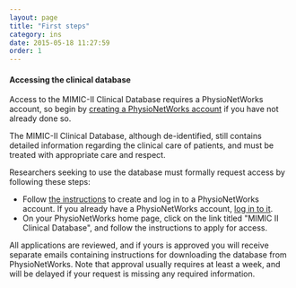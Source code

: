 ```yaml
---
layout: page
title: "First steps"
category: ins
date: 2015-05-18 11:27:59
order: 1
---
```


#### Accessing the clinical database

Access to the MIMIC-II Clinical Database requires a PhysioNetWorks account, so begin by [creating a PhysioNetWorks account](https://physionet.org/pnw/login) if you have not already done so.

The MIMIC-II Clinical Database, although de-identified, still contains detailed information regarding the clinical care of patients, and must be treated with appropriate care and respect. 

Researchers seeking to use the database must formally request access by following these steps:

- Follow [the instructions](https://physionet.org/pnw/login) to create and log in to a PhysioNetWorks account. If you already have a PhysioNetWorks account, [log in to it](https://physionet.org/pnw/login).
- On your PhysioNetWorks home page, click on the link titled "MIMIC II Clinical Database", and follow the instructions to apply for access.

All applications are reviewed, and if yours is approved you will receive separate emails containing instructions for downloading the database from PhysioNetWorks. Note that approval usually requires at least a week, and will be delayed if your request is missing any required information. 

